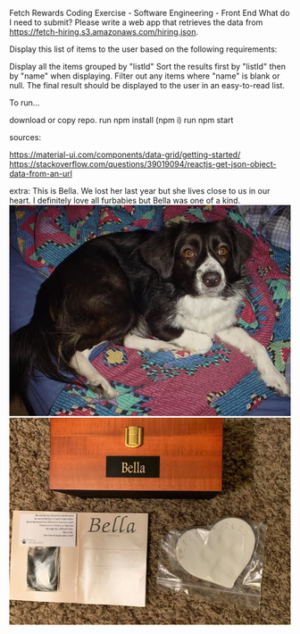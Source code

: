 Fetch Rewards Coding Exercise - Software Engineering - Front End
What do I need to submit?
Please write a web app that retrieves the data from https://fetch-hiring.s3.amazonaws.com/hiring.json.

Display this list of items to the user based on the following requirements:

Display all the items grouped by "listId"
Sort the results first by "listId" then by "name" when displaying.
Filter out any items where "name" is blank or null.
The final result should be displayed to the user in an easy-to-read list.

To run...

download or copy repo.
run npm install (npm i)
run npm start




sources:

https://material-ui.com/components/data-grid/getting-started/
https://stackoverflow.com/questions/39019094/reactjs-get-json-object-data-from-an-url

extra:
This is Bella. We lost her last year but she lives close to us in our heart. I definitely love all furbabies but Bella was one of a kind.
<img src = "src\media\Bella.jpg"/>
<img src = "src\media\BellaAshes.jpg"/>
